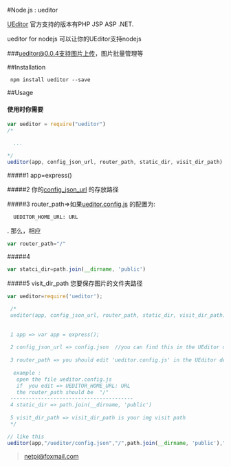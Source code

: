 #Node.js : ueditor


[UEditor](https://github.com/fex-team/ueditor) 官方支持的版本有PHP JSP ASP .NET.

ueditor for nodejs 可以让你的UEditor支持nodejs 


###ueditor@0.0.4支持图片上传，图片批量管理等

##Installation

```
 npm install ueditor --save

```

##Usage

#### 使用时你需要
```javascript
var ueditor = require("ueditor")
/*

  ...

*/
ueditor(app, config_json_url, router_path, static_dir, visit_dir_path)

```
#####1 app=express()

#####2 你的[config_json_url](https://github.com/netpi/ueditor-1/blob/dev-1.5.0/php/config.json) 的存放路径

#####3 router_path=>如果[ueditor.config.js](https://github.com/netpi/ueditor-1/blob/dev-1.5.0/ueditor.config.js)  的配置为:
```
  UEDITOR_HOME_URL: URL
``` 
. 那么，相应
```javascript
var router_path="/"

```
  
#####4 
```javascript 
var statci_dir=path.join(__dirname, 'public')
```
#####5 visit_dir_path 您要保存图片的文件夹路径
```javascript
var ueditor=require('ueditor');

 /*
 ueditor(app, config_json_url, router_path, static_dir, visit_dir_path)
 
 
 1 app => var app = express();
 
 2 config_json_url => config.json  //you can find this in the UEditor demo
 
 3 router_path => you should edit 'ueditor.config.js' in the UEditor demo
 
  example : 
   open the file ueditor.config.js
   if  you edit => UEDITOR_HOME_URL: URL
   the router_path should be  "/"
 ----------------------------------------
 4 static_dir => path.join(__dirname, 'public')
 
 5 visit_dir_path => visit_dir_path is your img visit path 
 */

// like this
ueditor(app,"/ueditor/config.json","/",path.join(__dirname, 'public'),"/upload")

```
>netpi@foxmail.com
